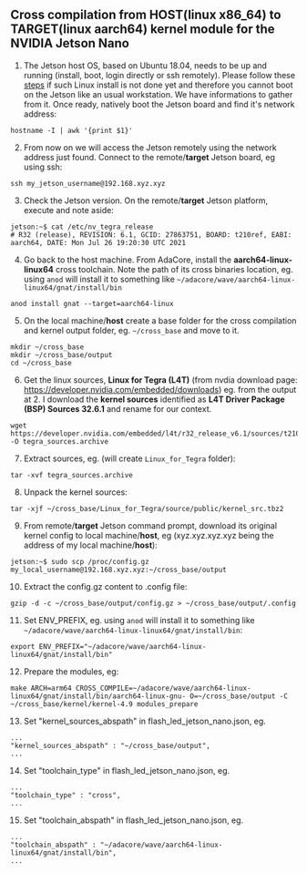 ## Cross compilation from HOST(linux x86_64) to TARGET(linux aarch64) kernel module for the NVIDIA Jetson Nano

1. The Jetson host OS, based on Ubuntu 18.04, needs to be up and running (install, boot, login directly or ssh remotely). Please follow these [steps](https://developer.nvidia.com/embedded/learn/get-started-jetson-nano-devkit) if such Linux install is not done yet and therefore you cannot boot on the Jetson like an usual workstation. We have informations to gather from it. Once ready, natively boot the Jetson board and find it's network address: 
```
hostname -I | awk '{print $1}'
```

2. From now on we will access the Jetson remotely using the network address just found. Connect to the remote/**target** Jetson board, eg using ssh:    
```
ssh my_jetson_username@192.168.xyz.xyz
```

3. Check the Jetson version. On the remote/**target** Jetson platform, execute and note aside:    
```
jetson:~$ cat /etc/nv_tegra_release
# R32 (release), REVISION: 6.1, GCID: 27863751, BOARD: t210ref, EABI: aarch64, DATE: Mon Jul 26 19:20:30 UTC 2021
```

4. Go back to the host machine. From AdaCore, install the **aarch64-linux-linux64** cross toolchain. Note the path of its cross binaries location, eg. using `anod` will install it to something like `~/adacore/wave/aarch64-linux-linux64/gnat/install/bin`     
```
anod install gnat --target=aarch64-linux
```

5. On the local machine/**host** create a base folder for the cross compilation and kernel output folder, eg. `~/cross_base` and move to it.     
```
mkdir ~/cross_base
mkdir ~/cross_base/output
cd ~/cross_base
```

6. Get the linux sources, **Linux for Tegra (L4T)** (from nvdia download page: https://developer.nvidia.com/embedded/downloads)
eg. from the output at 2. I download the **kernel sources** identified as **L4T Driver Package (BSP) Sources 32.6.1** and rename for our context.     
```
wget https://developer.nvidia.com/embedded/l4t/r32_release_v6.1/sources/t210/public_sources.tbz2 -O tegra_sources.archive
```

7. Extract sources, eg. (will create `Linux_for_Tegra` folder):       
```
tar -xvf tegra_sources.archive
```

8. Unpack the kernel sources:       
```
tar -xjf ~/cross_base/Linux_for_Tegra/source/public/kernel_src.tbz2
```

9. From remote/**target** Jetson command prompt, download its original kernel config to local machine/**host**, eg (xyz.xyz.xyz.xyz being the address of my local machine/**host**):    
```
jetson:~$ sudo scp /proc/config.gz my_local_username@192.168.xyz.xyz:~/cross_base/output
```

10. Extract the config.gz content to .config file:        
```
gzip -d -c ~/cross_base/output/config.gz > ~/cross_base/output/.config
```

11. Set ENV_PREFIX, eg. using `anod` will install it to something like `~/adacore/wave/aarch64-linux-linux64/gnat/install/bin`:
```
export ENV_PREFIX="~/adacore/wave/aarch64-linux-linux64/gnat/install/bin"
```

12. Prepare the modules, eg:    
```
make ARCH=arm64 CROSS_COMPILE=~/adacore/wave/aarch64-linux-linux64/gnat/install/bin/aarch64-linux-gnu- O=~/cross_base/output -C ~/cross_base/kernel/kernel-4.9 modules_prepare
```

13. Set "kernel_sources_abspath" in flash_led_jetson_nano.json, eg.
```
...
"kernel_sources_abspath" : "~/cross_base/output",
...
```

14. Set "toolchain_type" in flash_led_jetson_nano.json, eg.
```
...
"toolchain_type" : "cross",
...
```

15. Set "toolchain_abspath" in flash_led_jetson_nano.json, eg.
```
...
"toolchain_abspath" : "~/adacore/wave/aarch64-linux-linux64/gnat/install/bin",
...
```

